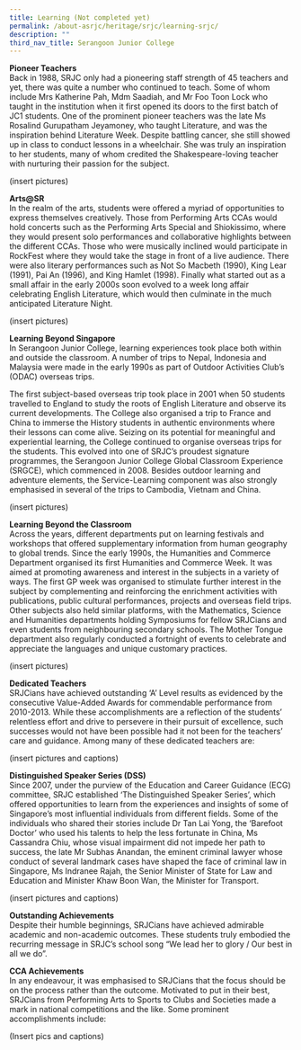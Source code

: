 ```yaml
---
title: Learning (Not completed yet)
permalink: /about-asrjc/heritage/srjc/learning-srjc/
description: ""
third_nav_title: Serangoon Junior College
---
```

**Pioneer Teachers**   
Back in 1988, SRJC only had a pioneering staff strength of 45 teachers and yet, there was quite a number who continued to teach. Some of whom include Mrs Katherine Pah, Mdm Saadiah, and Mr Foo Toon Lock who taught in the institution when it first opened its doors to the first batch of JC1 students. One of the prominent pioneer teachers was the late Ms Rosalind Gurupatham Jeyamoney, who taught Literature, and was the inspiration behind Literature Week. Despite battling cancer, she still showed up in class to conduct lessons in a wheelchair. She was truly an inspiration to her students, many of whom credited the Shakespeare-loving teacher with nurturing their passion for the subject.

(insert pictures)

**Arts@SR**  
In the realm of the arts, students were offered a myriad of opportunities to express themselves creatively. Those from Performing Arts CCAs would hold concerts such as the Performing Arts Special and Shiokissimo, where they would present solo performances and collaborative highlights between the different CCAs. Those who were musically inclined would participate in RockFest where they would take the stage in front of a live audience. There were also literary performances such as Not So Macbeth (1990), King Lear (1991), Pai An (1996), and King Hamlet (1998). Finally what started out as a small affair in the early 2000s soon evolved to a week long affair celebrating English Literature, which would then culminate in the much anticipated Literature Night.

(insert pictures)

**Learning Beyond Singapore**   
In Serangoon Junior College, learning experiences took place both within and outside the classroom. A number of trips to Nepal, Indonesia and Malaysia were made in the early 1990s as part of Outdoor Activities Club’s (ODAC) overseas trips.

The first subject-based overseas trip took place in 2001 when 50 students travelled to England to study the roots of English Literature and observe its current developments. The College also organised a trip to France and China to immerse the History students in authentic environments where their lessons can come alive. Seizing on its potential for meaningful and experiential learning, the College continued to organise overseas trips for the students. This evolved into one of SRJC’s proudest signature programmes, the Serangoon Junior College Global Classroom Experience (SRGCE), which commenced in 2008. Besides outdoor learning and adventure elements, the Service-Learning component was also strongly emphasised in several of the trips to Cambodia, Vietnam and China.

(insert pictures)

**Learning Beyond the Classroom**  
Across the years, different departments put on learning festivals and workshops that offered supplementary information from human geography to global trends. Since the early 1990s, the Humanities and Commerce Department organised its first Humanities and Commerce Week. It was aimed at promoting awareness and interest in the subjects in a variety of ways. The first GP week was organised to stimulate further interest in the subject by complementing and reinforcing the enrichment activities with publications, public cultural performances, projects and overseas field trips. Other subjects also held similar platforms, with the Mathematics, Science and Humanities departments holding Symposiums for fellow SRJCians and even students from neighbouring secondary schools. The Mother Tongue department also regularly conducted a fortnight of events to celebrate and appreciate the languages and unique customary practices.

(insert pictures)

**Dedicated Teachers**   
SRJCians have achieved outstanding ‘A’ Level results as evidenced by the consecutive Value-Added Awards for commendable performance from 2010-2013. While these accomplishments are a reflection of the students’ relentless effort and drive to persevere in their pursuit of excellence, such successes would not have been possible had it not been for the teachers’ care and guidance. Among many of these dedicated teachers are:

(insert pictures and captions)

**Distinguished Speaker Series (DSS)**  
Since 2007, under the purview of the Education and Career Guidance (ECG) committee, SRJC established ‘The Distinguished Speaker Series’, which offered opportunities to learn from the experiences and insights of some of Singapore’s most influential individuals from different fields. Some of the individuals who shared their stories include Dr Tan Lai Yong, the ‘Barefoot Doctor’ who used his talents to help the less fortunate in China, Ms Cassandra Chiu, whose visual impairment did not impede her path to success, the late Mr Subhas Anandan, the eminent criminal lawyer whose conduct of several landmark cases have shaped the face of criminal law in Singapore, Ms Indranee Rajah, the Senior Minister of State for Law and Education and Minister Khaw Boon Wan, the Minister for Transport.

(insert pictures and captions)

**Outstanding Achievements**   
Despite their humble beginnings, SRJCians have achieved admirable academic and non-academic outcomes. These students truly embodied the recurring message in SRJC’s school song “We lead her to glory / Our best in all we do”.

**CCA Achievements**   
In any endeavour, it was emphasised to SRJCians that the focus should be on the process rather than the outcome. Motivated to put in their best, SRJCians from Performing Arts to Sports to Clubs and Societies made a mark in national competitions and the like. Some prominent accomplishments include:

(Insert pics and captions)